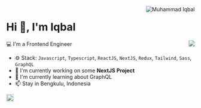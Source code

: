 <img align="right" src="https://komarev.com/ghpvc/?username=muhammadiqbalid83" alt="Muhammad Iqbal" />

<h1>Hi 👋, I'm Iqbal</h1>

<img align="right" src="https://github-readme-stats.vercel.app/api?username=muhammadiqbalid83&show_icons=false">

💻 I'm a Frontend Engineer 

- ⚙️ Stack: `Javascript`, `Typescript`, `ReactJS`, `NextJS`, `Redux`, `Tailwind`, `Sass`, `GraphQL`
- 🏢 I'm currently working on some **NextJS Project**
- 🌱 I'm currently learning about GraphQL
- 📫 Stay in Bengkulu, Indonesia

<p align="center">


<a href="https://www.linkedin.com/in/muhammad-iqbal-72073b226/" target="blank"><img align="center" src="https://cdn.jsdelivr.net/npm/simple-icons@3.0.1/icons/linkedin.svg" alt="Muhammad Iqbal" height="20" width="20" /></a>


</p>
